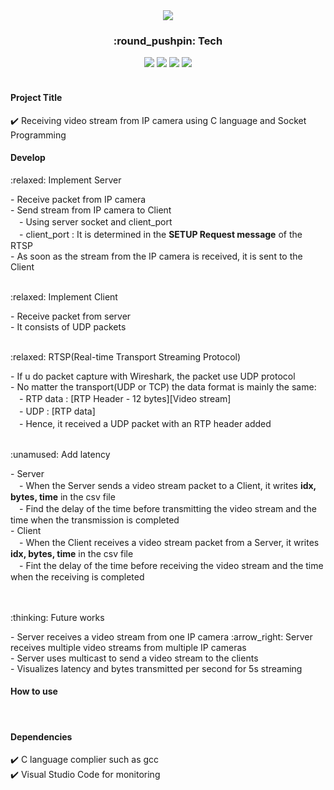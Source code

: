 <!-- Header Start -->
<div align="center">
  <img src="https://capsule-render.vercel.app/api?type=waving&color=0:D4E6F1,100:3498DB&height=200&fontColor=FFFFFF&section=header&text=Develop&fontSize=80" />
  <div align="center"> 
    <h3>:round_pushpin: Tech</h3>
    <img src="https://img.shields.io/badge/C-A8B9CC?style=flat&logo=C&logoColor=white"/>
    <img src="https://img.shields.io/badge/Visual Studio Code-007ACC?style=flat&logo=Visual Studio Code&logoColor=white"/>
    <img src="https://img.shields.io/badge/Linux-FCC624?style=flat&logo=Linux&logoColor=black"/>
    <img src="https://img.shields.io/badge/Ubuntu20.04-E95420?style=flat&logo=Ubuntu&logoColor=white"/>
  </div>
</div>
<br />

<!-- Header End -->

<!-- Content Start -->
<h4>Project Title</h4>
✔️ Receiving video stream from IP camera using C language and Socket Programming

<br/>

<h4>Develop</h4>
<p>:relaxed: Implement Server</p>
- Receive packet from IP camera <br/>
- Send stream from IP camera to Client <br/>
　- Using server socket and client_port <br/>
　- client_port : It is determined in the <b>SETUP Request message</b> of the RTSP <br/>
- As soon as the stream from the IP camera is received, it is sent to the Client <br/> <br/>
 
 
<p>:relaxed: Implement Client</p>
- Receive packet from server <br/>
- It consists of UDP packets <br/> <br/>

<p>:relaxed: RTSP(Real-time Transport Streaming Protocol)</p>
- If u do packet capture with Wireshark, the packet use UDP protocol <br/>
- No matter the transport(UDP or TCP) the data format is mainly the same: <br/>
　- RTP data : [RTP Header - 12 bytes][Video stream] <br/>
　- UDP : [RTP data] <br/>
　- Hence, it received a UDP packet with an RTP header added <br/> <br/>

 
<p>:unamused: Add latency</p>
- Server <br/>
　- When the Server sends a video stream packet to a Client, it writes <b>idx, bytes, time</b> in the csv file <br/>
　- Find the delay of the time before transmitting the video stream and the time when the transmission is completed <br/>
- Client <br/>
　- When the Client receives a video stream packet from a Server, it writes <b>idx, bytes, time</b> in the csv file<br/>
　- Fint the delay of the time before receiving the video stream and the time when the receiving is completed<br/> <br/> <br/>
 
<p>:thinking: Future works</p>
- Server receives a video stream from one IP camera :arrow_right: Server receives multiple video streams from multiple IP cameras <br/> 
- Server uses multicast to send a video stream to the clients </br>
- Visualizes latency and bytes transmitted per second for 5s streaming


<br/>

<h4>How to use</h4>

<br/>

<h4>Dependencies</h4>
✔️ C language complier such as gcc <br/>
✔️ Visual Studio Code for monitoring

<br/>

<!-- Content End -->


